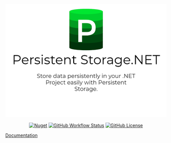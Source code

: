 ![Banner](./PersistentStorageNET_Banner.png)

<p align="center">
  <a href="https://www.nuget.org/packages/Garamia.PersistentStorage"><img src="https://img.shields.io/nuget/v/Garamia.PersistentStorage?style=for-the-badge" alt="Nuget"></img></a>
  <a href="https://github.com/jtsshieh/PersistentStorage/actions?query=workflow%3ADocFX"><img src="https://img.shields.io/github/workflow/status/jtsshieh/PersistentStorage/DocFX?style=for-the-badge" alt="GitHub Workflow Status"></img></a>
  <a href="https://github.com/jtsshieh/PersistentStorage/blob/master/LICENSE"><img src="https://img.shields.io/github/license/jtsshieh/PersistentStorage?style=for-the-badge" alt="GitHub License"></img></a>
</p>

[Documentation](https://jtsshieh.github.io/PersistentStorage/) 
